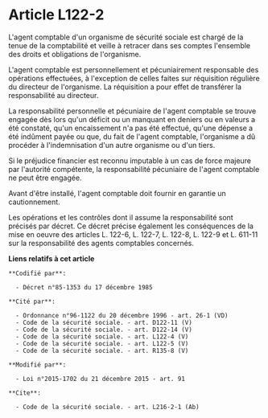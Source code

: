 # Article L122-2

L'agent comptable d'un organisme de sécurité sociale est chargé de la tenue de la comptabilité et veille à retracer dans ses
comptes l'ensemble des droits et obligations de l'organisme. 

L'agent comptable est personnellement et pécuniairement responsable des opérations effectuées, à l'exception de celles faites
sur réquisition régulière du directeur de l'organisme. La réquisition a pour effet de transférer la responsabilité au
directeur. 

La responsabilité personnelle et pécuniaire de l'agent comptable se trouve engagée dès lors qu'un déficit ou un manquant en
deniers ou en valeurs a été constaté, qu'un encaissement n'a pas été effectué, qu'une dépense a été indûment payée ou que, du
fait de l'agent comptable, l'organisme a dû procéder à l'indemnisation d'un autre organisme ou d'un tiers. 

Si le préjudice financier est reconnu imputable à un cas de force majeure par l'autorité compétente, la responsabilité
pécuniaire de l'agent comptable ne peut être engagée. 

Avant d'être installé, l'agent comptable doit fournir en garantie un cautionnement. 

Les opérations et les contrôles dont il assume la responsabilité sont précisés par décret. Ce décret précise également les
conséquences de la mise en oeuvre des articles L. 122-6, L. 122-7, L. 122-8, L. 122-9 et L. 611-11 sur la responsabilité des
agents comptables concernés.

**Liens relatifs à cet article**

	**Codifié par**:

	  - Décret n°85-1353 du 17 décembre 1985

	**Cité par**:

	  - Ordonnance n°96-1122 du 20 décembre 1996 - art. 26-1 (VD)
	  - Code de la sécurité sociale. - art. D122-11 (V)
	  - Code de la sécurité sociale. - art. D122-14 (V)
	  - Code de la sécurité sociale. - art. L122-4 (V)
	  - Code de la sécurité sociale. - art. L122-5 (V)
	  - Code de la sécurité sociale. - art. R135-8 (V)

	**Modifié par**:

	  - Loi n°2015-1702 du 21 décembre 2015 - art. 91

	**Cite**:

	  - Code de la sécurité sociale. - art. L216-2-1 (Ab)
